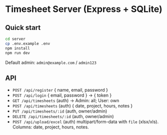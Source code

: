 # Timesheet Server (Express + SQLite)

## Quick start
```bash
cd server
cp .env.example .env
npm install
npm run dev
```
Default admin: `admin@example.com` / `admin123`

## API
- `POST /api/register` { name, email, password }
- `POST /api/login` { email, password } -> { token }
- `GET /api/timesheets` (auth) -> Admin: all; User: own
- `POST /api/timesheets` (auth) { date, project, hours, notes }
- `PUT /api/timesheets/:id` (auth, owner/admin)
- `DELETE /api/timesheets/:id` (auth, owner/admin)
- `POST /api/upload/excel` (auth) multipart/form-data with `file` (xlsx/xls). Columns: date, project, hours, notes.
